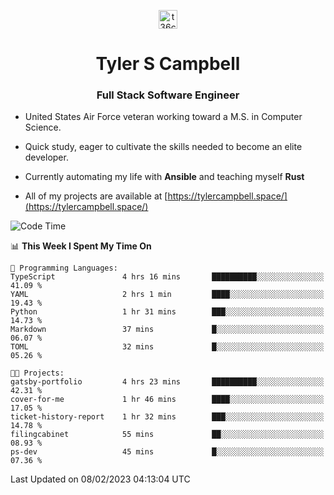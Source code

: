 <p align="center">
<a href="https://www.linkedin.com/in/t36campbell" target="blank"><img align="center" src="https://ik.imagekit.io/t36campbell/Portfolio/linkedin.png.original_m8bbGgPh6.png" alt="t36campbell" height="30" width="30" /></a>
</p>
<h1 align="center">Tyler S Campbell</h1>
<h3 align="center">Full Stack Software Engineer</h3>

* United States Air Force veteran working toward a M.S. in Computer Science.

* Quick study, eager to cultivate the skills needed to become an elite developer.

* Currently automating my life with **Ansible** and teaching myself **Rust**

* All of my projects are available at [https://tylercampbell.space/](https://tylercampbell.space/)

<!--START_SECTION:waka-->
![Code Time](http://img.shields.io/badge/Code%20Time-2%2C148%20hrs%2051%20mins-blue)

📊 **This Week I Spent My Time On** 

```text
💬 Programming Languages: 
TypeScript               4 hrs 16 mins       ██████████░░░░░░░░░░░░░░░   41.09 % 
YAML                     2 hrs 1 min         ████░░░░░░░░░░░░░░░░░░░░░   19.43 % 
Python                   1 hr 31 mins        ███░░░░░░░░░░░░░░░░░░░░░░   14.73 % 
Markdown                 37 mins             █░░░░░░░░░░░░░░░░░░░░░░░░   06.07 % 
TOML                     32 mins             █░░░░░░░░░░░░░░░░░░░░░░░░   05.26 % 

🐱‍💻 Projects: 
gatsby-portfolio         4 hrs 23 mins       ██████████░░░░░░░░░░░░░░░   42.31 % 
cover-for-me             1 hr 46 mins        ████░░░░░░░░░░░░░░░░░░░░░   17.05 % 
ticket-history-report    1 hr 32 mins        ███░░░░░░░░░░░░░░░░░░░░░░   14.78 % 
filingcabinet            55 mins             ██░░░░░░░░░░░░░░░░░░░░░░░   08.93 % 
ps-dev                   45 mins             █░░░░░░░░░░░░░░░░░░░░░░░░   07.36 % 

```


 Last Updated on 08/02/2023 04:13:04 UTC
<!--END_SECTION:waka-->
